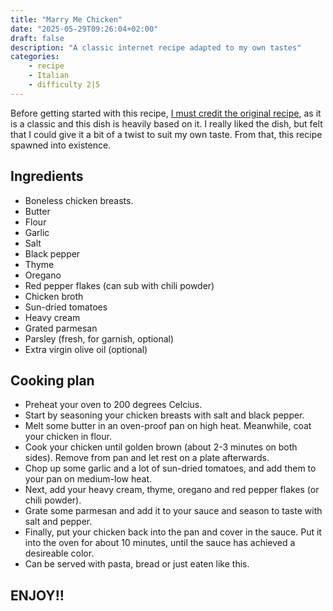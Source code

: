 ```yaml
---
title: "Marry Me Chicken"
date: "2025-05-29T09:26:04+02:00"
draft: false
description: "A classic internet recipe adapted to my own tastes"
categories: 
    - recipe
    - Italian
    - difficulty 2|5
---
```


Before getting started with this recipe, [I must credit the original recipe](https://www.delish.com/cooking/recipe-ideas/a46330/skillet-sicilian-chicken-recipe/), as it is a classic and this dish is heavily based on it. I really liked the dish, but felt that I could give it a bit of a twist to suit my own taste. From that, this recipe spawned into existence. 

## Ingredients
- Boneless chicken breasts. 
- Butter
- Flour
- Garlic
- Salt
- Black pepper
- Thyme
- Oregano
- Red pepper flakes (can sub with chili powder)
- Chicken broth
- Sun-dried tomatoes
- Heavy cream
- Grated parmesan
- Parsley (fresh, for garnish, optional)
- Extra virgin olive oil (optional)

## Cooking plan 
- Preheat your oven to 200 degrees Celcius.
- Start by seasoning your chicken breasts with salt and black pepper. 
- Melt some butter in an oven-proof pan on high heat. Meanwhile, coat your chicken in flour. 
- Cook your chicken until golden brown (about 2-3 minutes on both sides). Remove from pan and let rest on a plate afterwards. 
- Chop up some garlic and a lot of sun-dried tomatoes, and add them to your pan on medium-low heat. 
- Next, add your heavy cream, thyme, oregano and red pepper flakes (or chili powder).
- Grate some parmesan and add it to your sauce and season to taste with salt and pepper.
- Finally, put your chicken back into the pan and cover in the sauce. Put it into the oven for about 10 minutes, until the sauce has achieved a desireable color. 
- Can be served with pasta, bread or just eaten like this. 

## ENJOY!!